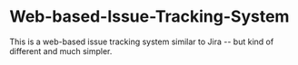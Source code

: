 # Web-based-Issue-Tracking-System
This is a web-based issue tracking system similar to Jira -- but kind of different and much simpler.
